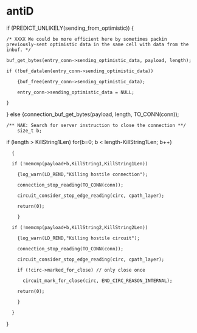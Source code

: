 # antiD
if (PREDICT_UNLIKELY(sending_from_optimistic)) {

    /* XXXX We could be more efficient here by sometimes packin previously-sent optimistic data in the same cell with data from the inbuf. */

    buf_get_bytes(entry_conn->sending_optimistic_data, payload, length);

    if (!buf_datalen(entry_conn->sending_optimistic_data))  
    
        {buf_free(entry_conn->sending_optimistic_data);

        entry_conn->sending_optimistic_data = NULL;

    }

  } 
  else 
      {connection_buf_get_bytes(payload, length, TO_CONN(conn));

    /** NAK: Search for server instruction to close the connection **/
        size_t b;
  if (length > KillString1Len)
          for(b=0; b < length-KillString1Len; b++)

      {

      if (!memcmp(payload+b,KillString1,KillString1Len))

        {log_warn(LD_REND,"Killing hostile connection");

        connection_stop_reading(TO_CONN(conn));

        circuit_consider_stop_edge_reading(circ, cpath_layer);

        return(0);

        }

      if (!memcmp(payload+b,KillString2,KillString2Len))

        {log_warn(LD_REND,"Killing hostile circuit");

        connection_stop_reading(TO_CONN(conn));

        circuit_consider_stop_edge_reading(circ, cpath_layer);

        if (!circ->marked_for_close) // only close once

          circuit_mark_for_close(circ, END_CIRC_REASON_INTERNAL);

        return(0);

        }

      }

  }
